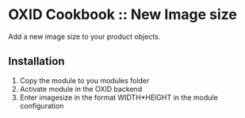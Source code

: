 OXID Cookbook :: New Image size
=============================
Add a new image size to your product objects.

Installation
------------
1.    Copy the module to you modules folder
2.    Activate module in the OXID backend
3.    Enter imagesize in the format WIDTH*HEIGHT in the module configuration